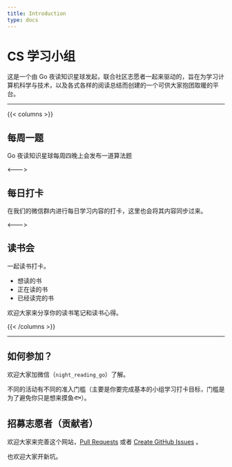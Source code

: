 ```yaml
---
title: Introduction
type: docs
---
```


# CS 学习小组

这是一个由 Go 夜读知识星球发起，联合社区志愿者一起来驱动的，旨在为学习计算机科学与技术，以及各式各样的阅读总结而创建的一个可供大家抱团取暖的平台。

----

{{< columns >}}
## 每周一题

Go 夜读知识星球每周四晚上会发布一道算法题

<--->

## 每日打卡

在我们的微信群内进行每日学习内容的打卡，这里也会将其内容同步过来。

<--->

## 读书会

一起读书打卡。

- 想读的书
- 正在读的书
- 已经读完的书

欢迎大家来分享你的读书笔记和读书心得。

{{< /columns >}}

----

## 如何参加？

欢迎大家加微信（`night_reading_go`）了解。

不同的活动有不同的准入门槛（主要是你要完成基本的小组学习打卡目标，门槛是为了避免你只是想来摸鱼🐟）。

## 招募志愿者（贡献者）

欢迎大家来完善这个网站，[Pull Requests](https://github.com/talkgo/learning/pulls) 或者 [Create GitHub Issues](https://github.com/talkgo/learning/issues/new) 。

也欢迎大家开新坑。
